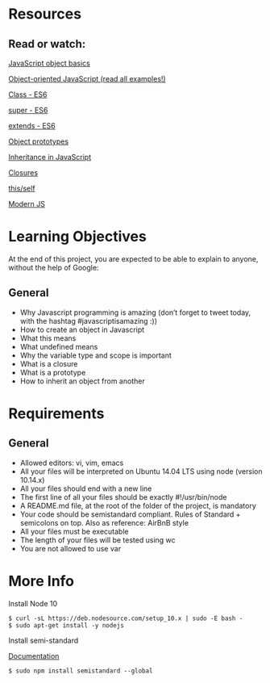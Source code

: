 # Resources
## Read or watch:

[JavaScript object basics](https://developer.mozilla.org/en-US/docs/Learn/JavaScript/Objects/Basics)

[Object-oriented JavaScript (read all examples!)](https://developer.mozilla.org/en-US/docs/Learn/JavaScript/Objects/Object-oriented_JS)

[Class - ES6](https://developer.mozilla.org/en-US/docs/Web/JavaScript/Reference/Classes)

[super - ES6](https://developer.mozilla.org/en-US/docs/Web/JavaScript/Reference/Operators/super)

[extends - ES6](https://developer.mozilla.org/en-US/docs/Web/JavaScript/Reference/Classes/extends)

[Object prototypes](https://developer.mozilla.org/en-US/docs/Learn/JavaScript/Objects/Object_prototypes)

[Inheritance in JavaScript](https://developer.mozilla.org/en-US/docs/Learn/JavaScript/Objects/Inheritance)

[Closures](https://developer.mozilla.org/en-US/docs/Web/JavaScript/Closures)

[this/self](https://alistapart.com/article/getoutbindingsituations/)

[Modern JS](https://github.com/mbeaudru/modern-js-cheatsheet)

# Learning Objectives
At the end of this project, you are expected to be able to explain to anyone, without the help of Google:

## General
- Why Javascript programming is amazing (don’t forget to tweet today, with the hashtag #javascriptisamazing :))
- How to create an object in Javascript
- What this means
- What undefined means
- Why the variable type and scope is important
- What is a closure
- What is a prototype
- How to inherit an object from another
# Requirements

## General

- Allowed editors: vi, vim, emacs
- All your files will be interpreted on Ubuntu 14.04 LTS using node (version 10.14.x)
- All your files should end with a new line
- The first line of all your files should be exactly #!/usr/bin/node
- A README.md file, at the root of the folder of the project, is mandatory
- Your code should be semistandard compliant. Rules of Standard + semicolons on top. Also as reference: AirBnB style
- All your files must be executable
- The length of your files will be tested using wc
- You are not allowed to use var

# More Info

Install Node 10
```
$ curl -sL https://deb.nodesource.com/setup_10.x | sudo -E bash -
$ sudo apt-get install -y nodejs
```
Install semi-standard

[Documentation](https://github.com/standard/semistandard)

```
$ sudo npm install semistandard --global
```
